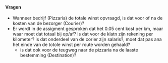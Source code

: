 #### Vragen

- Wanneer bedrijf (Pizzaria) de totale winst opvraagd, is dat voor of na de kosten van de bezorger (Courier)?
- Er wordt in de assigment gesproken dat het 0.05 cent kost per km, maar waar moet dat totaal bij op/af? Is dat voor de klatn zijn rekening per kilometer? is dat onderdeel van de corier zijn salaris?, moet dat pas ana het einde van de totole winst per route worden gehaald?
    - is dat ook voor de teugweg naar de pizzaria na de laaste bestemming (Destination)?
